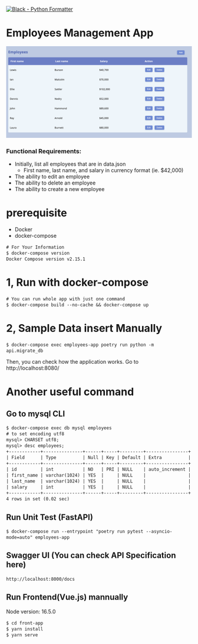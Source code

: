 [![Black - Python Formatter](https://img.shields.io/badge/code%20style-black-black)](https://github.com/psf/black)

# Employees Management App

![](demo.png)

### Functional Requirements:

- Initially, list all employees that are in data.json
  - First name, last name, and salary in currency format (ie. $42,000)
- The ability to edit an employee
- The ability to delete an employee
- The ability to create a new employee

# prerequisite

- Docker
- docker-compose

```
# For Your Information
$ docker-compose version
Docker Compose version v2.15.1
```

# 1, Run with docker-compose

```Shell
# You can run whole app with just one command
$ docker-compose build --no-cache && docker-compose up
```

# 2, Sample Data insert Manually

```Shell
$ docker-compose exec employees-app poetry run python -m api.migrate_db
```

Then, you can check how the application works.
Go to http://localhost:8080/

# Another useful command

## Go to mysql CLI

```Shell
$ docker-compose exec db mysql employees
# to set encoding utf8
mysql> CHARSET utf8;
mysql> desc employees;
+------------+---------------+------+-----+---------+----------------+
| Field      | Type          | Null | Key | Default | Extra          |
+------------+---------------+------+-----+---------+----------------+
| id         | int           | NO   | PRI | NULL    | auto_increment |
| first_name | varchar(1024) | YES  |     | NULL    |                |
| last_name  | varchar(1024) | YES  |     | NULL    |                |
| salary     | int           | YES  |     | NULL    |                |
+------------+---------------+------+-----+---------+----------------+
4 rows in set (0.02 sec)
```

## Run Unit Test (FastAPI)

```Shell
$ docker-compose run --entrypoint "poetry run pytest --asyncio-mode=auto" employees-app
```

## Swagger UI (You can check API Specification here)

```Shell
http://localhost:8000/docs
```

## Run Frontend(Vue.js) mannually

Node version: 16.5.0

```
$ cd front-app
$ yarn install
$ yarn serve
```
